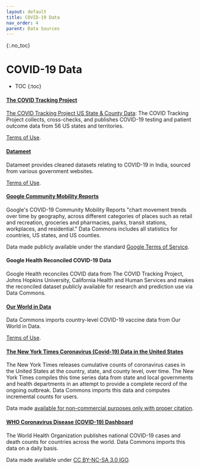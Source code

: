 ```yaml
---
layout: default
title: COVID-19 Data
nav_order: 4
parent: Data Sources
---
```


{:.no_toc}
# COVID-19 Data

* TOC
{:toc}

#### [The COVID Tracking Project](https://covidtracking.com/)
[The COVID Tracking Project US State & County Data](https://covidtracking.com/about-data): The COVID Tracking Project collects, cross-checks, and publishes COVID-19 testing and patient outcome data from 56 US states and territories.

[Terms of Use](https://covidtracking.com/about-data/license).

#### [Datameet](http://projects.datameet.org/covid19/)
Datameet provides cleaned datasets relating to COVID-19 in India, sourced from various government websites.

[Terms of Use](http://projects.datameet.org/covid19/contributing/).

#### [Google Community Mobility Reports](https://www.google.com/covid19/mobility/)
Google's COVID-19 Community Mobility Reports "chart movement trends over time by geography, across different categories of places such as retail and recreation, groceries and pharmacies, parks, transit stations, workplaces, and residential." Data Commons includes all statistics for countries, US states, and US counties.

Data made publicly available under the standard [Google Terms of Service](https://policies.google.com/terms?hl=en).

#### Google Health Reconciled COVID-19 Data
Google Health reconciles COVID data from The COVID Tracking Project, Johns Hopkins University, California Health and Human Services and makes the reconciled dataset publicly available for research and prediction use via Data Commons.

#### [Our World in Data](https://ourworldindata.org/)
Data Commons imports country-level COVID-19 vaccine data from Our World in Data.

[Terms of Use](https://ourworldindata.org/faqs#how-should-i-cite-your-work).

#### [The New York Times Coronavirus (Covid-19) Data in the United States](https://github.com/nytimes/covid-19-data/)
The New York Times releases cumulative counts of coronavirus cases in the United States at the country, state, and county level, over time. The New York Times compiles this time series data from state and local governments and health departments in an attempt to provide a complete record of the ongoing outbreak. Data Commons imports this data and computes incremental counts for users.

Data made [available for non-commercial purposes only with proper citation](https://github.com/nytimes/covid-19-data/blob/master/LICENSE).

#### [WHO Coronavirus Disease (COVID-19) Dashboard](https://covid19.who.int/)
The World Health Organization publishes national COVID-19 cases and death counts for countries across the world. Data Commons imports this data on a daily basis.

Data made available under [CC BY-NC-SA 3.0 IGO](https://www.who.int/about/policies/publishing/copyright).
